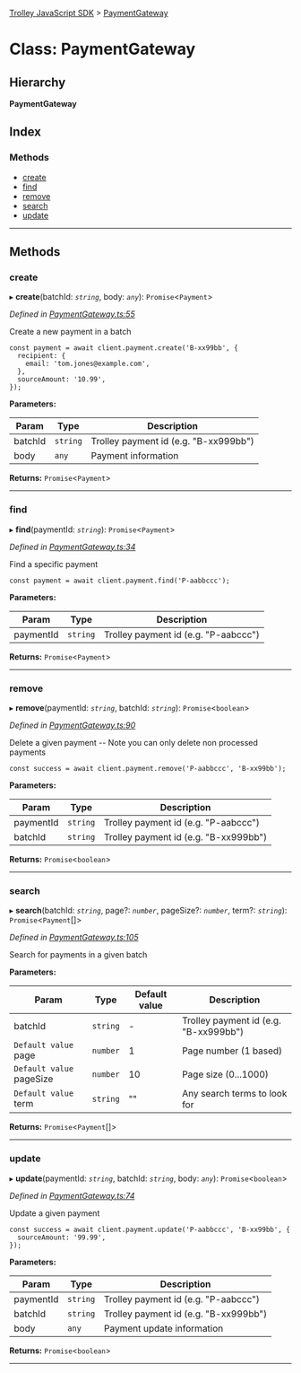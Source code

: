 [Trolley JavaScript SDK](../README.md) > [PaymentGateway](../classes/paymentgateway.md)

# Class: PaymentGateway

## Hierarchy

**PaymentGateway**

## Index

### Methods

* [create](paymentgateway.md#create)
* [find](paymentgateway.md#find)
* [remove](paymentgateway.md#remove)
* [search](paymentgateway.md#search)
* [update](paymentgateway.md#update)

---

## Methods

<a id="create"></a>

###  create

▸ **create**(batchId: *`string`*, body: *`any`*): `Promise`<`Payment`>

*Defined in [PaymentGateway.ts:55](https://github.com/PaymentRails/javascript-sdk/blob/c3121c6/lib/PaymentGateway.ts#L55)*

Create a new payment in a batch

    const payment = await client.payment.create('B-xx99bb', {
      recipient: {
        email: 'tom.jones@example.com',
      },
      sourceAmount: '10.99',
    });

**Parameters:**

| Param | Type | Description |
| ------ | ------ | ------ |
| batchId | `string` |  Trolley payment id (e.g. "B-xx999bb") |
| body | `any` |  Payment information |

**Returns:** `Promise`<`Payment`>

___
<a id="find"></a>

###  find

▸ **find**(paymentId: *`string`*): `Promise`<`Payment`>

*Defined in [PaymentGateway.ts:34](https://github.com/PaymentRails/javascript-sdk/blob/c3121c6/lib/PaymentGateway.ts#L34)*

Find a specific payment

    const payment = await client.payment.find('P-aabbccc');

**Parameters:**

| Param | Type | Description |
| ------ | ------ | ------ |
| paymentId | `string` |  Trolley payment id (e.g. "P-aabccc") |

**Returns:** `Promise`<`Payment`>

___
<a id="remove"></a>

###  remove

▸ **remove**(paymentId: *`string`*, batchId: *`string`*): `Promise`<`boolean`>

*Defined in [PaymentGateway.ts:90](https://github.com/PaymentRails/javascript-sdk/blob/c3121c6/lib/PaymentGateway.ts#L90)*

Delete a given payment -- Note you can only delete non processed payments

    const success = await client.payment.remove('P-aabbccc', 'B-xx99bb');

**Parameters:**

| Param | Type | Description |
| ------ | ------ | ------ |
| paymentId | `string` |  Trolley payment id (e.g. "P-aabccc") |
| batchId | `string` |  Trolley payment id (e.g. "B-xx999bb") |

**Returns:** `Promise`<`boolean`>

___
<a id="search"></a>

###  search

▸ **search**(batchId: *`string`*, page?: *`number`*, pageSize?: *`number`*, term?: *`string`*): `Promise`<`Payment`[]>

*Defined in [PaymentGateway.ts:105](https://github.com/PaymentRails/javascript-sdk/blob/c3121c6/lib/PaymentGateway.ts#L105)*

Search for payments in a given batch

**Parameters:**

| Param | Type | Default value | Description |
| ------ | ------ | ------ | ------ |
| batchId | `string` | - |  Trolley payment id (e.g. "B-xx999bb") |
| `Default value` page | `number` | 1 |  Page number (1 based) |
| `Default value` pageSize | `number` | 10 |  Page size (0...1000) |
| `Default value` term | `string` | &quot;&quot; |  Any search terms to look for |

**Returns:** `Promise`<`Payment`[]>

___
<a id="update"></a>

###  update

▸ **update**(paymentId: *`string`*, batchId: *`string`*, body: *`any`*): `Promise`<`boolean`>

*Defined in [PaymentGateway.ts:74](https://github.com/PaymentRails/javascript-sdk/blob/c3121c6/lib/PaymentGateway.ts#L74)*

Update a given payment

    const success = await client.payment.update('P-aabbccc', 'B-xx99bb', {
      sourceAmount: '99.99',
    });

**Parameters:**

| Param | Type | Description |
| ------ | ------ | ------ |
| paymentId | `string` |  Trolley payment id (e.g. "P-aabccc") |
| batchId | `string` |  Trolley payment id (e.g. "B-xx999bb") |
| body | `any` |  Payment update information |

**Returns:** `Promise`<`boolean`>

___

